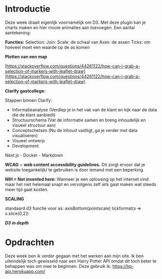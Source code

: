 # Introductie

Deze week draait eigenlijk voornamelijk om D3. Met deze plugin kan je charts maken en hier mooie animaties aan toevoegen.
Een aantal aantekening:

******************Functies:******************
Selection:
Join:
Scale: de schaal van
Axes: de assen
Ticks: om hoeveel moet een waarde op de as komen

**********Plotten van een map**********

[https://stackoverflow.com/questions/44261122/how-can-i-grab-a-selection-of-markers-with-leaflet-draw](https://stackoverflow.com/questions/44261122/how-can-i-grab-a-selection-of-markers-with-leaflet-draw)

******Clarify gastcollege:******

Stappen binnen Clarify:

- Informatieanalyse (Verdiep je in het vak van de klant en kijk naar de data die de klant aanbiedt)
- Structuurschema (Vat de informatie samen en breng inhoudelijk en visueel structuur aan)
- Conceptschetsen (Nu de inhoud vastligt, ga je verder met data visualiseren)
- Visueel ontwerp
- Development

Next.js - Docker - Markdown

********WCAG******** = **web content accessibility guidelines.** Dit zorgt ervoor dat je website toegankelijk/ te gebruiken is door iemand met een beperking.

**********************NIH = Not invented here:********************** Wanneer je een oplossing op het internet vind maar het niet helemaal snapt en vervolgens zelf iets gaat maken wat steeds meer tijd gaat kosten.

**************SCALING**************

standaard d3 functie voor as:
axisBottom(pointscale)
tickformat(s ⇒ s.slice(0,2))

***********************D3 in depth***********************

# Opdrachten

Deze week ben ik verder gegaan met het werken aan mijn site. Ik ben uiteindelijk toch gewisseld naar een Harry Potter API omdat dit toch beter te behappen was om mee te beginnen. Deze gebruik ik: https://hp-api.herokuapp.com/
